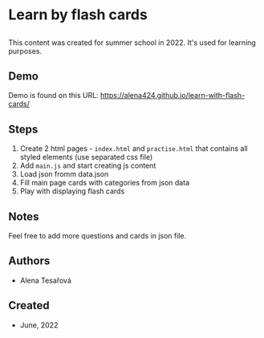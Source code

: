 # Learn by flash cards
## 

This content was created for summer school in 2022. It's used for learning purposes.

## Demo
Demo is found on this URL: https://alena424.github.io/learn-with-flash-cards/

## Steps
1. Create 2 html pages - `index.html` and `practise.html` that contains all styled elements (use separated css file)
2. Add `main.js` and start creating js content
3. Load json fromm data.json
4. Fill main page cards with categories from json data
5. Play with displaying flash cards


## Notes
Feel free to add more questions and cards in json file.

## Authors
- Alena Tesařová

## Created
- June, 2022





